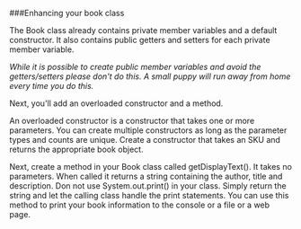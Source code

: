 <!--djw:done-->
###Enhancing your book class

The Book class already contains private member variables and a default constructor. It also contains public getters and setters for each private member variable.

*While it is possible to create public member variables and avoid the getters/setters please don't do this. A small puppy will run away from home every time you do this.*

Next, you'll add an overloaded constructor and a method.

An overloaded constructor is a constructor that takes one or more parameters. You can create multiple constructors as long as the parameter types and counts are unique. Create a constructor that takes an SKU and returns the appropriate book object.

Next, create a method in your Book class called getDisplayText(). It takes no parameters. When called it returns a string containing the author, title and description. Don not use System.out.print() in your class. Simply return the string and let the calling class handle the print statements. You can use this method to print your book information to the console or a file or a web page.
